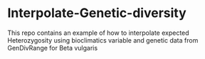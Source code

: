# Interpolate-Genetic-diversity
This repo contains an example of how to interpolate expected Heterozygosity using bioclimatics variable and genetic data from GenDivRange for Beta vulgaris
